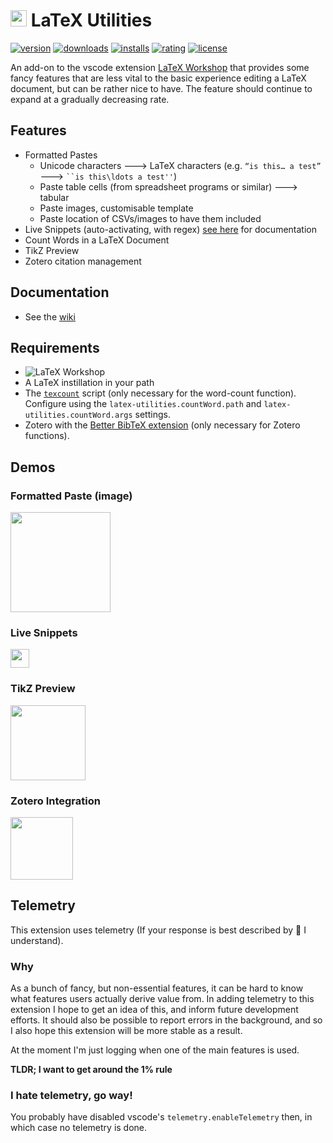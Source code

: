 # <img src="https://github.com/tecosaur/LaTeX-Utilities/raw/master/icon.png" height="26px"> LaTeX Utilities

[![version](https://vsmarketplacebadge.apphb.com/version-short/tecosaur.latex-utilities.svg?style=flat-square&color=579983&logo=visual-studio-code&logoColor=C6EDE2)](https://marketplace.visualstudio.com/items?itemName=tecosaur.latex-utilities&)
[![downloads](https://vsmarketplacebadge.apphb.com/downloads-short/tecosaur.latex-utilities.svg?style=flat-square&color=579983)](https://vsmarketplacebadge.apphb.com/downloads-short/tecosaur.latex-utilities.svg)
[![installs](https://vsmarketplacebadge.apphb.com/installs-short/tecosaur.latex-utilities.svg?style=flat-square&color=579983)](https://marketplace.visualstudio.com/items?itemName=tecosaur.latex-utilities)
[![rating](https://vsmarketplacebadge.apphb.com/rating-short/tecosaur.latex-utilities.svg?style=flat-square&color=579983)](https://marketplace.visualstudio.com/items?itemName=tecosaur.latex-utilities)
[![license](https://img.shields.io/badge/license-MIT-brightgreen.svg?style=flat-square&color=579983)](https://raw.githubusercontent.com/James-Yu/LaTeX-Workshop/master/LICENSE.txt)

<!-- [![Average time to resolve an issue](https://isitmaintained.com/badge/resolution/tecosaur/LaTeX-Utilities.svg)](https://github.com/tecosaur/LaTeX-Utilities/issues)
[![Percentage of issues still open](https://isitmaintained.com/badge/open/tecosaur/LaTeX-Utilities.svg)](https://github.com/tecosaur/LaTeX-Utilities/issues) -->

An add-on to the vscode extension [LaTeX Workshop](https://marketplace.visualstudio.com/items?itemName=James-Yu.latex-workshop) that provides some fancy features that are less vital to the basic experience editing a LaTeX document, but can be rather nice to have.
The feature should continue to expand at a gradually decreasing rate.

## Features

-   Formatted Pastes
    -   Unicode characters 🡒 LaTeX characters (e.g. `“is this… a test”` 🡒 ` ``is this\ldots a test'' `)
    -   Paste table cells (from spreadsheet programs or similar) 🡒 tabular
    -   Paste images, customisable template
    -   Paste location of CSVs/images to have them included
-   Live Snippets (auto-activating, with regex) [see here](https://github.com/tecosaur/LaTeX-Utilities/wiki/Live-Snippets) for documentation
-   Count Words in a LaTeX Document
-   TikZ Preview
-   Zotero citation management

## Documentation

-   See the [wiki](https://github.com/tecosaur/LaTeX-Utilities/wiki)

## Requirements

-   ![LaTeX Workshop](https://vsmarketplacebadge.apphb.com/version/James-Yu.latex-workshop.svg?subject=LaTeX%20Workshop&color=597297&style=flat-square)
-   A LaTeX instillation in your path
-   The [`texcount`](https://app.uio.no/ifi/texcount/) script (only necessary for the word-count function). Configure using the `latex-utilities.countWord.path` and `latex-utilities.countWord.args` settings.
-   Zotero with the [Better BibTeX extension](https://retorque.re/zotero-better-bibtex/) (only necessary for Zotero
    functions).

## Demos

### Formatted Paste (image)

<img src="https://github.com/tecosaur/LaTeX-Utilities/raw/master/demo-media/formattedPasteImage.gif" height="160px">

### Live Snippets

<img src="https://github.com/tecosaur/LaTeX-Utilities/raw/master/demo-media/liveSnippets.gif" height="30px">

### TikZ Preview

<img src="https://github.com/tecosaur/LaTeX-Utilities/raw/master/demo-media/tikz-preview.gif" height="120px">

### Zotero Integration

<img src="https://github.com/tecosaur/LaTeX-Utilities/raw/master/demo-media/zotero-integration.gif" height="100px">

## Telemetry

This extension uses telemetry (If your response is best described by 🤢 I understand).

### Why

As a bunch of fancy, but non-essential features, it can be hard to know what features users actually derive value from.
In adding telemetry to this extension I hope to get an idea of this, and inform future development efforts.
It should also be possible to report errors in the background, and so I also hope this extension will be more stable as a result.

At the moment I'm just logging when one of the main features is used.

**TLDR; I want to get around the 1% rule**

### I hate telemetry, go way!

You probably have disabled vscode's `telemetry.enableTelemetry` then, in which case no telemetry is done.
